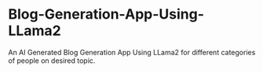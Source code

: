 # Blog-Generation-App-Using-LLama2
An AI Generated Blog Generation App Using LLama2 for different categories of people on desired topic.
